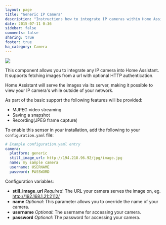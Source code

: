 ```yaml
---
layout: page
title: "Generic IP Camera"
description: "Instructions how to integrate IP cameras within Home Assistant."
date: 2015-07-11 0:36
sidebar: false
comments: false
sharing: true
footer: true
ha_category: Camera
---
```

<img src='/images/supported_brands/camera-web.png' class='brand pull-right' />

This component allows you to integrate any IP camera into Home Assistant. It supports fetching images from a url with optional HTTP authentication.

Home Assistant will serve the images via its server, making it possible to view your IP camera's while outside of your network.

As part of the basic support the following features will be provided:
- MJPEG video streaming
- Saving a snapshot
- Recording(JPEG frame capture)

To enable this sensor in your installation, add the following to your `configuration.yaml` file:

```yaml
# Example configuration.yaml entry
camera:
  platform: generic
  still_image_url: http://194.218.96.92/jpg/image.jpg
  name: my sample camera
  username: USERNAME
  password: PASSWORD
```

Configuration variables:

- **still_image_url** *Required*: The URL your camera serves the image on, eg. http://192.168.1.21:2112/
- **name** *Optional*: This parameter allows you to override the name of your camera.
- **username** *Optional*: The username for accessing your camera.
- **password** *Optional*: The password for accessing your camera.
